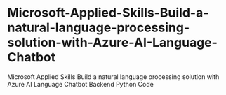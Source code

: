 # Microsoft-Applied-Skills-Build-a-natural-language-processing-solution-with-Azure-AI-Language-Chatbot
Microsoft Applied Skills Build a natural language processing solution with Azure AI Language Chatbot Backend Python Code 
